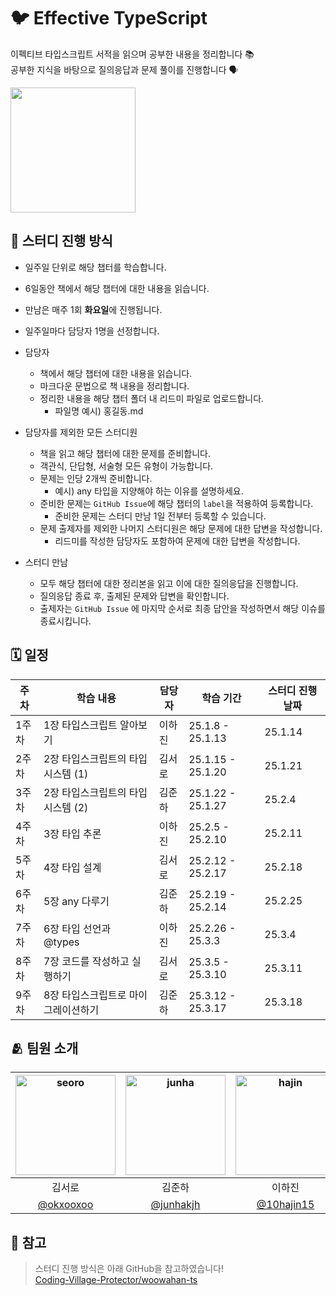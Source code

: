 # 🐦 Effective TypeScript
이펙티브 타입스크립트 서적을 읽으며 공부한 내용을 정리합니다 📚  
공부한 지식을 바탕으로 질의응답과 문제 풀이를 진행합니다 🗣️  
  
<img width='200' src='https://github.com/user-attachments/assets/2d3da055-1889-4509-b70d-78d3f7482ea5' />
  
## 📌 스터디 진행 방식
- 일주일 단위로 해당 챕터를 학습합니다.
- 6일동안 책에서 해당 챕터에 대한 내용을 읽습니다.
- 만남은 매주 1회 **화요일**에 진행됩니다.
- 일주일마다 담당자 1명을 선정합니다.
  
- 담당자
  - 책에서 해당 챕터에 대한 내용을 읽습니다.
  - 마크다운 문법으로 책 내용을 정리합니다.
  - 정리한 내용을 해당 챕터 폴더 내 리드미 파일로 업로드합니다.
    - 파일명 예시) 홍길동.md
      
- 담당자를 제외한 모든 스터디원
  - 책을 읽고 해당 챕터에 대한 문제를 준비합니다.
  - 객관식, 단답형, 서술형 모든 유형이 가능합니다.
  - 문제는 인당 2개씩 준비합니다.
    - 예시) any 타입을 지양해야 하는 이유를 설명하세요.
  - 준비한 문제는 `GitHub Issue`에 해당 챕터의 `label`을 적용하여 등록합니다.
    - 준비한 문제는 스터디 만남 1일 전부터 등록할 수 있습니다.
  - 문제 출제자를 제외한 나머지 스터디원은 해당 문제에 대한 답변을 작성합니다.
    - 리드미를 작성한 담당자도 포함하여 문제에 대한 답변을 작성합니다.
      
- 스터디 만남
    - 모두 해당 챕터에 대한 정리본을 읽고 이에 대한 질의응답을 진행합니다.
    - 질의응답 종료 후, 출제된 문제와 답변을 확인합니다.
    - 출제자는 `GitHub Issue` 에 마지막 순서로 최종 답안을 작성하면서 해당 이슈를 종료시킵니다.

## 🗓️ 일정
| 주차 | 학습 내용 | 담당자 | 학습 기간 | 스터디 진행 날짜 |
| --- | --- | --- | --- | --- |
| 1주차 | 1장 타입스크립트 알아보기 | 이하진 | 25.1.8 - 25.1.13 | 25.1.14 |
| 2주차 | 2장 타입스크립트의 타입 시스템 (1) | 김서로 | 25.1.15 - 25.1.20 | 25.1.21 |
| 3주차 | 2장 타입스크립트의 타입 시스템 (2) | 김준하 | 25.1.22 - 25.1.27 | 25.2.4 |
| 4주차 | 3장 타입 추론 | 이하진 | 25.2.5 - 25.2.10 | 25.2.11 |
| 5주차 | 4장 타입 설계 | 김서로 | 25.2.12 - 25.2.17 | 25.2.18 |
| 6주차 | 5장 any 다루기 | 김준하 | 25.2.19 - 25.2.14 | 25.2.25 |
| 7주차 | 6장 타입 선언과 @types | 이하진 | 25.2.26 - 25.3.3 | 25.3.4 |
| 8주차 | 7장 코드를 작성하고 실행하기 | 김서로 | 25.3.5 - 25.3.10 | 25.3.11 |
| 9주차 | 8장 타입스크립트로 마이그레이션하기 | 김준하 | 25.3.12 - 25.3.17 | 25.3.18 |

## 🫂 팀원 소개
|<img width="160" alt="seoro" src="https://github.com/user-attachments/assets/57506561-968a-411d-9a20-a03b0bd5c404">|<img width="160" alt="junha" src="https://github.com/user-attachments/assets/eda5fd47-cac4-4164-b893-9d5a7cbcc6ff">|<img width="160" alt="hajin" src="https://github.com/user-attachments/assets/7a8c1379-8ca2-42d0-938a-144ba0aa7d2c">|
|:---:|:---:|:---:|
|김서로|김준하|이하진|
|[@okxooxoo](https://github.com/okxooxoo)|[@junhakjh](https://github.com/junhakjh)|[@10hajin15](https://github.com/10hajin15)|

## 🧷 참고
> 스터디 진행 방식은 아래 GitHub을 참고하였습니다!  
> [Coding-Village-Protector/woowahan-ts](https://github.com/Coding-Village-Protector/woowahan-ts)
